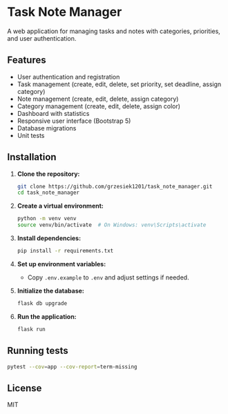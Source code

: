 # Task Note Manager

A web application for managing tasks and notes with categories, priorities, and user authentication.

## Features
- User authentication and registration
- Task management (create, edit, delete, set priority, set deadline, assign category)
- Note management (create, edit, delete, assign category)
- Category management (create, edit, delete, assign color)
- Dashboard with statistics
- Responsive user interface (Bootstrap 5)
- Database migrations
- Unit tests

## Installation

1. **Clone the repository:**
   ```sh
   git clone https://github.com/grzesiek1201/task_note_manager.git
   cd task_note_manager
   ```

2. **Create a virtual environment:**
   ```sh
   python -m venv venv
   source venv/bin/activate  # On Windows: venv\Scripts\activate
   ```

3. **Install dependencies:**
   ```sh
   pip install -r requirements.txt
   ```

4. **Set up environment variables:**
   - Copy `.env.example` to `.env` and adjust settings if needed.

5. **Initialize the database:**
   ```sh
   flask db upgrade
   ```

6. **Run the application:**
   ```sh
   flask run
   ```

## Running tests

```sh
pytest --cov=app --cov-report=term-missing
```

## License
MIT
